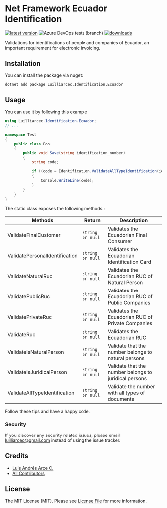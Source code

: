 # Net Framework Ecuador Identification

[![latest version](https://img.shields.io/nuget/v/Luilliarcec.Identification.Ecuador)](https://www.nuget.org/packages/Luilliarcec.Identification.Ecuador) 
![Azure DevOps tests (branch)](https://img.shields.io/azure-devops/tests/luilliarcec/netframework-ecuador-identification/1/master)
[![downloads](https://img.shields.io/nuget/dt/Luilliarcec.Identification.Ecuador)](https://www.nuget.org/packages/Luilliarcec.Identification.Ecuador)

Validations for identifications of people and companies of Ecuador, an important requirement for electronic invoicing.

## Installation

You can install the package via nuget:

```bash
dotnet add package Luilliarcec.Identification.Ecuador
```

## Usage

You can use it by following this example

```csharp
using Luilliarcec.Identification.Ecuador;
// ...

namespace Test
{
    public class Foo
    {
        public void Save(string identification_number) 
        {
            string code;

            if ((code = Identification.ValidateAllTypeIdentification(identification_number)) != null) 
            {
                Console.WriteLine(code);
            }
        }
    }
}
```

The static class exposes the following methods.:

| Methods | Return | Description |
| -- | -- | -- |
| ValidateFinalCustomer | `string or null` | Validates the Ecuadorian Final Consumer |
| ValidatePersonalIdentification | `string or null` | Validates the Ecuadorian Identification Card |
| ValidateNaturalRuc | `string or null` | Validates the Ecuadorian RUC of Natural Person |
| ValidatePublicRuc | `string or null` | Validates the Ecuadorian RUC of Public Companies |
| ValidatePrivateRuc | `string or null` | Validates the Ecuadorian RUC of Private Companies |
| ValidateRuc | `string or null` | Validates the Ecuadorian RUC |
| ValidateIsNaturalPerson | `string or null` | Validate that the number belongs to natural persons |
| ValidateIsJuridicalPerson | `string or null` | Validate that the number belongs to juridical persons |
| ValidateAllTypeIdentification | `string or null` | Validate the number with all types of documents |

Follow these tips and have a happy code. 

### Security

If you discover any security related issues, please email luilliarcec@gmail.com instead of using the issue tracker.

## Credits

- [Luis Andrés Arce C.](https://github.com/luilliarcec)
- [All Contributors](../../contributors)

## License

The MIT License (MIT). Please see [License File](LICENSE.md) for more information.
